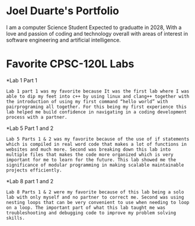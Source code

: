 # Joel Duarte's Portfolio 

I am a computer Science Student Expected to graduatte in 2028, With a love and passion of coding and technology overall with areas of interest in software engineering and artificial intelligence. 

# Favorite CPSC-120L Labs 
*Lab 1 Part 1 

    Lab 1 part 1 was my favorite because It was the first lab where I was able to dip my feet into c++ by using linux and clang++ together with the introduction of using my first command “hello world” with pairprograming all together. For this being my first experience this lab helped me build confidence in navigating in a coding development process with a partner.

*Lab 5 Part 1 and 2 

    Lab 5 Parts 1 & 2 was my favorite because of the use of if statements which is compiled in real word code that makes a lot of functions in websites and much more. Second was breaking down this lab into multiple files that makes the code more organized which is very important for me to learn for the future. This lab showed me the significance of modular programming in making scalable maintainable projects efficiently. 

*Lab 8 part 1 and 2 

    Lab 8 Parts 1 & 2 were my favorite because of this lab being a solo lab with only myself and no partner to correct me. Second was using nesting loops that can be very convenient to use when needing to loop on a loop. The important part of what this lab taught me was troubleshooting and debugging code to improve my problem solving skills. 
